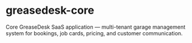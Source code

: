 # greasedesk-core
Core GreaseDesk SaaS application — multi-tenant garage management system for bookings, job cards, pricing, and customer communication.
